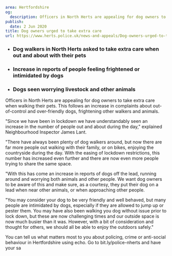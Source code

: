 ```yaml
area: Hertfordshire
og:
  description: Officers in North Herts are appealing for dog owners to take extra care when walking their pets. This follows an increase in complaints about out-of-control and over-friendly dogs, frightening other walkers and animals.
publish:
  date: 2 Jun 2020
title: Dog owners urged to take extra care
url: https://www.herts.police.uk/news-and-appeals/Dog-owners-urged-to-take-extra-care-0176G
```

* ### Dog walkers in North Herts asked to take extra care when out and about with their pets

 * ### Increase in reports of people feeling frightened or intimidated by dogs

 * ### Dogs seen worrying livestock and other animals

Officers in North Herts are appealing for dog owners to take extra care when walking their pets. This follows an increase in complaints about out-of-control and over-friendly dogs, frightening other walkers and animals.

"Since we have been in lockdown we have understandably seen an increase in the number of people out and about during the day," explained Neighbourhood Inspector James Lant.

"There have always been plenty of dog walkers around, but now there are far more people out walking with their family, or on bikes, enjoying the countryside during the day. With the easing of lockdown restrictions, this number has increased even further and there are now even more people trying to share the same space.

"With this has come an increase in reports of dogs off the lead, running around and worrying both animals and other people. We want dog owners to be aware of this and make sure, as a courtesy, they put their dog on a lead when near other animals, or when approaching other people.

"You may consider your dog to be very friendly and well behaved, but many people are intimidated by dogs, especially if they are allowed to jump up or pester them. You may have also been walking you dog without issue prior to lock down, but these are now challenging times and our outside space is now much busier than it was. However, with a bit of consideration and thought for others, we should all be able to enjoy the outdoors safely."

You can tell us what matters most to you about policing, crime or anti-social behaviour in Hertfordshire using echo. Go to bit.ly/police-nherts and have your sa
